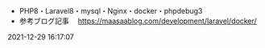 - PHP8・Laravel8・mysql・Nginx・docker・phpdebug3
- 参考ブログ記事
　https://maasaablog.com/development/laravel/docker/

2021-12-29 16:17:07
